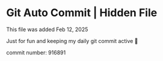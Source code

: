 # Git Auto Commit | Hidden File

This file was added Feb 12, 2025

Just for fun and keeping my daily git commit active 🤪

commit number: 916891
